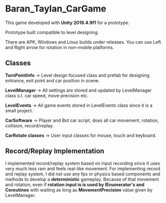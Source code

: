 # Baran_Taylan_CarGame

This game developed with **Unity 2019.4.9f1** for a prototype. 

Prototype built compatible to level designing.

There are APK, Windows and Linux builds under releases. 
You can use Left and Right arrow for rotation in non-mobile platforms. 

## Classes

**TurnPointInfo** -> Level design focused class and prefab for designing entrance, exit point and car position in scene.

**LevelManager** -> All settings are stored and updated by LevelManager class s.t. car speed, move precision etc.

**LevelEvents** -> All game events stored in LevelEvents class since it is a small project.

**CarSoftware** -> Player and Bot car script, does all car movement, rotation, collision, record/replay.

**CarRotate classes** -> User input classes for mouse, touch and keyboard.

## Record/Replay Implementation

I implemented record/replay system based on input recording since it uses very much less ram and feels real-like movement.
For implementing record and replay system, I did not use any fps or physics based components and methods to develop a **deterministic** gameplay.
Because of that movement and rotation, even if **rotation input is is used by IEnumerator's and Coroutines** with waiting as long as **MovementPrecision** value given by LevelManager.
